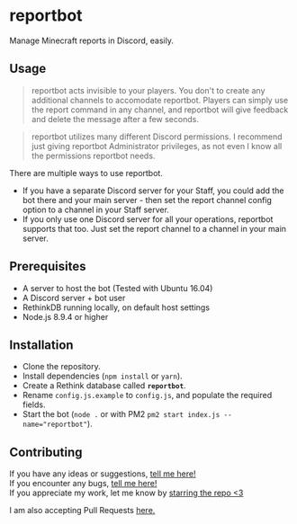 # reportbot

Manage Minecraft reports in Discord, easily.

## Usage

> reportbot acts invisible to your players. You don't to create any additional channels to accomodate reportbot. Players can simply use the report command in any channel, and reportbot will give feedback and delete the message after a few seconds.

> reportbot utilizes many different Discord permissions. I recommend just giving reportbot Administrator privileges, as not even I know all the permissions reportbot needs.

There are multiple ways to use reportbot. 
- If you have a separate Discord server for your Staff, you could add the bot there and your main server - then set the report channel config option to a channel in your Staff server.
- If you only use one Discord server for all your operations, reportbot supports that too. Just set the report channel to a channel in your main server.

## Prerequisites

- A server to host the bot (Tested with Ubuntu 16.04)
- A Discord server + bot user
- RethinkDB running locally, on default host settings
- Node.js 8.9.4 or higher

## Installation

- Clone the repository.
- Install dependencies (`npm install` or `yarn`).
- Create a Rethink database called **`reportbot`**.
- Rename `config.js.example` to `config.js`, and populate the required fields.
- Start the bot (`node .` or with PM2 `pm2 start index.js --name="reportbot"`).

## Contributing

If you have any ideas or suggestions, [tell me here!](https://github.com/jellz/reportbot/issues)  
If you encounter any bugs, [tell me here!](https://github.com/jellz/reportbot/issues)   
If you appreciate my work, let me know by [starring the repo <3](https://github.com/jellz/reportbot/stargazers)

I am also accepting Pull Requests [here.](https://github.com/jellz/reportbot/pulls)